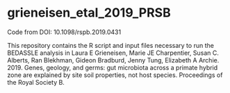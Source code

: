 # grieneisen_etal_2019_PRSB
Code from DOI: 10.1098/rspb.2019.0431

This repository contains the R script and input files necessary to run the BEDASSLE analysis in 
Laura E Grieneisen, Marie JE Charpentier, Susan C. Alberts, Ran Blekhman, Gideon Bradburd, Jenny Tung, Elizabeth A Archie. 
2019. Genes, geology, and germs: gut microbiota across a primate hybrid zone are explained by site soil properties, 
not host species. Proceedings of the Royal Society B. 
